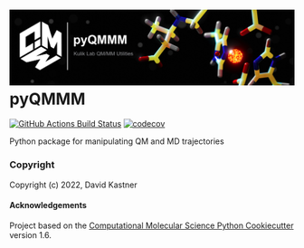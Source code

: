 ![Graphical Summary of README](docs/_static/header.jpg)
pyQMMM
==============================
[//]: # (Badges)
[![GitHub Actions Build Status](https://github.com/REPLACE_WITH_OWNER_ACCOUNT/pyqmmm/workflows/CI/badge.svg)](https://github.com/REPLACE_WITH_OWNER_ACCOUNT/pyqmmm/actions?query=workflow%3ACI)
[![codecov](https://codecov.io/gh/REPLACE_WITH_OWNER_ACCOUNT/pyQMMM/branch/master/graph/badge.svg)](https://codecov.io/gh/REPLACE_WITH_OWNER_ACCOUNT/pyQMMM/branch/master)


Python package for manipulating QM and MD trajectories

### Copyright

Copyright (c) 2022, David Kastner


#### Acknowledgements
 
Project based on the 
[Computational Molecular Science Python Cookiecutter](https://github.com/molssi/cookiecutter-cms) version 1.6.
